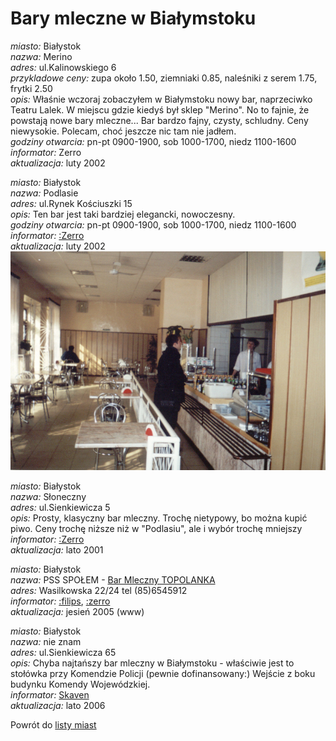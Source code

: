 # Bary mleczne w Białymstoku

*miasto:*  Białystok    <br/>
*nazwa:*  Merino   <br/>
*adres:*  ul.Kalinowskiego 6   <br/>
*przykladowe ceny:*  zupa około 1.50, ziemniaki 0.85, naleśniki z serem 1.75, frytki 2.50   <br/>
*opis:*  Właśnie wczoraj zobaczyłem w Białymstoku nowy bar, naprzeciwko Teatru Lalek. W miejscu gdzie kiedyś był sklep "Merino". No to fajnie, że powstają nowe bary mleczne... Bar bardzo fajny, czysty, schludny. Ceny niewysokie. Polecam, choć jeszcze nic tam nie jadłem.   <br/>
*godziny otwarcia:*  pn-pt 0900-1900, sob 1000-1700, niedz 1100-1600   <br/>
*informator:*  Zerro   <br/>
*aktualizacja:*  luty 2002   <br/>



*miasto:*  Białystok    <br/>
*nazwa:*  Podlasie   <br/>
*adres:*  ul.Rynek Kościuszki 15   <br/>
*opis:*  Ten bar jest taki bardziej elegancki, nowoczesny.   <br/>
*godziny otwarcia:*  pn-pt 0900-1900, sob 1000-1700, niedz 1100-1600   <br/>
*informator:*  [:Zerro](/zerro)   <br/>
*aktualizacja:*    luty 2002   <br/>
![bar_mleczny-bialystok-sloneczny.jpg](/.attachments/bar_mleczny-bialystok-sloneczny.jpg)



*miasto:*  Białystok    <br/>
*nazwa:*  Słoneczny   <br/>
*adres:*  ul.Sienkiewicza 5   <br/>
*opis:*  Prosty, klasyczny bar mleczny. Trochę nietypowy, bo można kupić piwo. Ceny trochę niższe niż w "Podlasiu", ale i wybór trochę mniejszy   <br/>
*informator:*  [:Zerro](/zerro)   <br/>
*aktualizacja:*    lato 2001   <br/>


*miasto:*  Białystok    <br/>
*nazwa:*  PSS SPOŁEM - [Bar Mleczny TOPOLANKA](http://www.spolem.bialystok.pl/gastronomia/topolanka.asp)  <br/>
*adres:*  Wasilkowska 22/24  tel (85)6545912 <br/>
*informator:*  [:filips](/filips), [:zerro](/zerro)   <br/>
*aktualizacja:*    jesień 2005 (www)   <br/>


*miasto:*  Białystok    <br/>
*nazwa:*  nie znam   <br/>
*adres:*  ul.Sienkiewicza 65   <br/>
*opis:*  Chyba najtańszy bar mleczny w Białymstoku - właściwie jest to stołówka przy Komendzie Policji (pewnie dofinansowany:) Wejście z boku budynku Komendy Wojewódzkiej.<br/>
*informator:*  [Skaven](skaven)   <br/>
*aktualizacja:*    lato 2006   <br/>


Powrót do [listy miast](/bary_mleczne)


